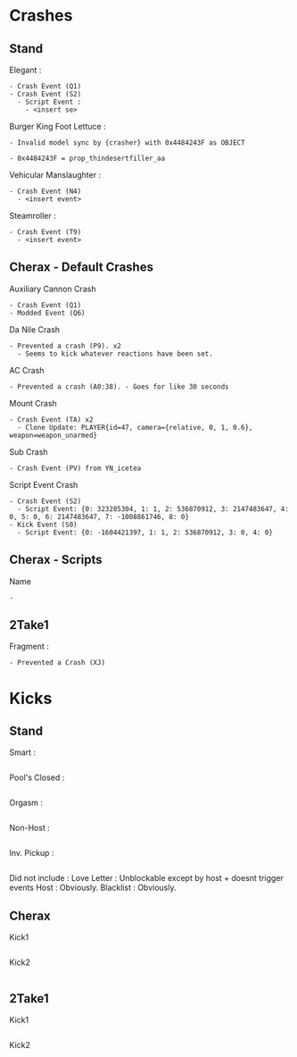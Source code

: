 # Crashes

## Stand

Elegant :
```
- Crash Event (Q1)
- Crash Event (S2)
  - Script Event :
    - <insert se>
```

Burger King Foot Lettuce :
```
- Invalid model sync by {crasher} with 0x4484243F as OBJECT

- 0x4484243F = prop_thindesertfiller_aa
```

Vehicular Manslaughter :
```
- Crash Event (N4)
  - <insert event>
```

Steamroller :
```
- Crash Event (T9)
  - <insert event>
```

## Cherax - Default Crashes

Auxiliary Cannon Crash
```
- Crash Event (Q1)
- Modded Event (Q6)
```

Da Nile Crash
```
- Prevented a crash (P9). x2
  - Seems to kick whatever reactions have been set.
```

AC Crash
```
- Prevented a crash (A0:38). - Goes for like 30 seconds
```

Mount Crash
```
- Crash Event (TA) x2
  - Clone Update: PLAYER{id=47, camera={relative, 0, 1, 0.6}, weapon=weapon_unarmed}
```

Sub Crash
```
- Crash Event (PV) from YN_icetea
```

Script Event Crash
```
- Crash Event (S2)
  - Script Event: {0: 323285304, 1: 1, 2: 536870912, 3: 2147483647, 4: 0, 5: 0, 6: 2147483647, 7: -1008861746, 8: 0}
- Kick Event (S0)
  - Script Event: {0: -1604421397, 1: 1, 2: 536870912, 3: 0, 4: 0}
```
## Cherax - Scripts

Name
```
-
```

## 2Take1

Fragment :
```
- Prevented a Crash (XJ)
```

# Kicks
## Stand

Smart :
```
```

Pool's Closed :
```
```

Orgasm :
```
```

Non-Host :
```
```

Inv. Pickup :
```
```

Did not include :
Love Letter : Unblockable except by host + doesnt trigger events
Host : Obviously.
Blacklist : Obviously.

## Cherax
Kick1
```
```

Kick2
```
```

## 2Take1
Kick1
```
```

Kick2
```
```
